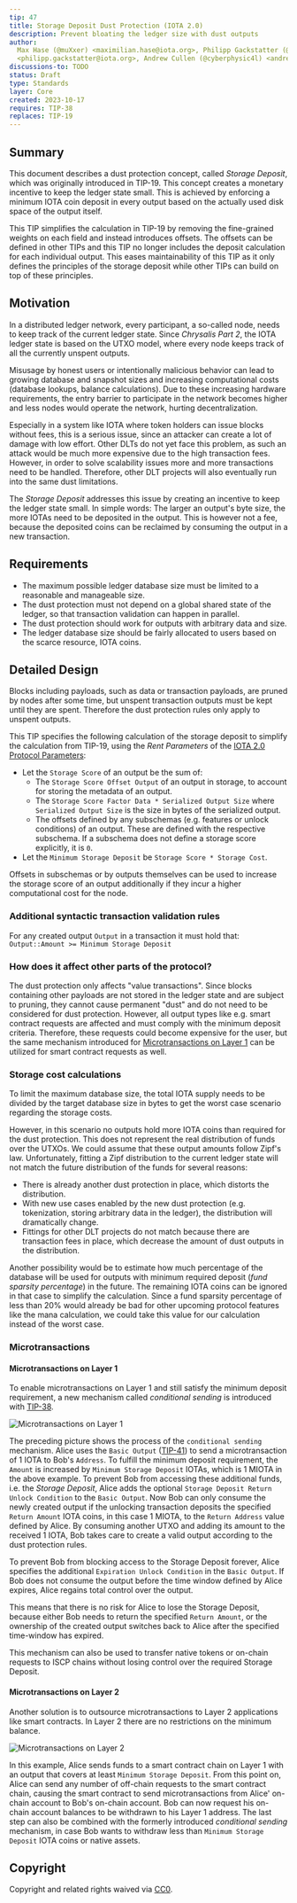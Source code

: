 ```yaml
---
tip: 47
title: Storage Deposit Dust Protection (IOTA 2.0)
description: Prevent bloating the ledger size with dust outputs
author:
  Max Hase (@muXxer) <maximilian.hase@iota.org>, Philipp Gackstatter (@PhilippGackstatter)
  <philipp.gackstatter@iota.org>, Andrew Cullen (@cyberphysic4l) <andrew.cullen@iota.org>
discussions-to: TODO
status: Draft
type: Standards
layer: Core
created: 2023-10-17
requires: TIP-38
replaces: TIP-19
---
```


## Summary

This document describes a dust protection concept, called _Storage Deposit_, which was originally introduced in TIP-19.
This concept creates a monetary incentive to keep the ledger state small. This is achieved by enforcing a minimum IOTA
coin deposit in every output based on the actually used disk space of the output itself.

This TIP simplifies the calculation in TIP-19 by removing the fine-grained weights on each field and instead introduces
offsets. The offsets can be defined in other TIPs and this TIP no longer includes the deposit calculation for each
individual output. This eases maintainability of this TIP as it only defines the principles of the storage deposit while
other TIPs can build on top of these principles.

## Motivation

In a distributed ledger network, every participant, a so-called node, needs to keep track of the current ledger state.
Since _Chrysalis Part 2_, the IOTA ledger state is based on the UTXO model, where every node keeps track of all the
currently unspent outputs.

Misusage by honest users or intentionally malicious behavior can lead to growing database and snapshot sizes and
increasing computational costs (database lookups, balance calculations). Due to these increasing hardware requirements,
the entry barrier to participate in the network becomes higher and less nodes would operate the network, hurting
decentralization.

Especially in a system like IOTA where token holders can issue blocks without fees, this is a serious issue, since an
attacker can create a lot of damage with low effort. Other DLTs do not yet face this problem, as such an attack would be
much more expensive due to the high transaction fees. However, in order to solve scalability issues more and more
transactions need to be handled. Therefore, other DLT projects will also eventually run into the same dust limitations.

The _Storage Deposit_ addresses this issue by creating an incentive to keep the ledger state small. In simple words: The
larger an output's byte size, the more IOTAs need to be deposited in the output. This is however not a fee, because the
deposited coins can be reclaimed by consuming the output in a new transaction.

## Requirements

- The maximum possible ledger database size must be limited to a reasonable and manageable size.
- The dust protection must not depend on a global shared state of the ledger, so that transaction validation can happen
  in parallel.
- The dust protection should work for outputs with arbitrary data and size.
- The ledger database size should be fairly allocated to users based on the scarce resource, IOTA coins.

## Detailed Design

Blocks including payloads, such as data or transaction payloads, are pruned by nodes after some time, but unspent
transaction outputs must be kept until they are spent. Therefore the dust protection rules only apply to unspent
outputs.

This TIP specifies the following calculation of the storage deposit to simplify the calculation from TIP-19, using the
_Rent Parameters_ of the [IOTA 2.0 Protocol Parameters](../TIP-0049/tip-0049.md):

- Let the `Storage Score` of an output be the sum of:
  - The `Storage Score Offset Output` of an output in storage, to account for storing the metadata of an output.
  - The `Storage Score Factor Data * Serialized Output Size` where `Serialized Output Size` is the size in bytes of the
    serialized output.
  - The offsets defined by any subschemas (e.g. features or unlock conditions) of an output. These are defined with the
    respective subschema. If a subschema does not define a storage score explicitly, it is `0`.
- Let the `Minimum Storage Deposit` be `Storage Score * Storage Cost`.

Offsets in subschemas or by outputs themselves can be used to increase the storage score of an output additionally if
they incur a higher computational cost for the node.

### Additional syntactic transaction validation rules

For any created output `Output` in a transaction it must hold that: `Output::Amount >= Minimum Storage Deposit`

### How does it affect other parts of the protocol?

The dust protection only affects "value transactions". Since blocks containing other payloads are not stored in the
ledger state and are subject to pruning, they cannot cause permanent "dust" and do not need to be considered for dust
protection. However, all output types like e.g. smart contract requests are affected and must comply with the minimum
deposit criteria. Therefore, these requests could become expensive for the user, but the same mechanism introduced for
[Microtransactions on Layer 1](#Microtransactions-on-Layer-1) can be utilized for smart contract requests as well.

### Storage cost calculations

To limit the maximum database size, the total IOTA supply needs to be divided by the target database size in bytes to
get the worst case scenario regarding the storage costs.

However, in this scenario no outputs hold more IOTA coins than required for the dust protection. This does not represent
the real distribution of funds over the UTXOs. We could assume that these output amounts follow Zipf's law.
Unfortunately, fitting a Zipf distribution to the current ledger state will not match the future distribution of the
funds for several reasons:

- There is already another dust protection in place, which distorts the distribution.
- With new use cases enabled by the new dust protection (e.g. tokenization, storing arbitrary data in the ledger), the
  distribution will dramatically change.
- Fittings for other DLT projects do not match because there are transaction fees in place, which decrease the amount of
  dust outputs in the distribution.

Another possibility would be to estimate how much percentage of the database will be used for outputs with minimum
required deposit (_fund sparsity percentage_) in the future. The remaining IOTA coins can be ignored in that case to
simplify the calculation. Since a fund sparsity percentage of less than 20% would already be bad for other upcoming
protocol features like the mana calculation, we could take this value for our calculation instead of the worst case.

### Microtransactions

#### Microtransactions on Layer 1

To enable microtransactions on Layer 1 and still satisfy the minimum deposit requirement, a new mechanism called
_conditional sending_ is introduced with [TIP-38](../TIP-0038/tip-0038.md).

![Microtransactions on Layer 1](assets/microtransactions_pt3_layer1.png)

The preceding picture shows the process of the `conditional sending` mechanism. Alice uses the `Basic Output`
([TIP-41](../TIP-0041/tip-0041.md)) to send a microtransaction of 1 IOTA to Bob's `Address`. To fulfill the minimum
deposit requirement, the `Amount` is increased by `Minimum Storage Deposit` IOTAs, which is 1 MIOTA in the above
example. To prevent Bob from accessing these additional funds, i.e. the _Storage Deposit_, Alice adds the optional
`Storage Deposit Return Unlock Condition` to the `Basic Output`. Now Bob can only consume the newly created output if
the unlocking transaction deposits the specified `Return Amount` IOTA coins, in this case 1 MIOTA, to the
`Return Address` value defined by Alice. By consuming another UTXO and adding its amount to the received 1 IOTA, Bob
takes care to create a valid output according to the dust protection rules.

To prevent Bob from blocking access to the Storage Deposit forever, Alice specifies the additional
`Expiration Unlock Condition` in the `Basic Output`. If Bob does not consume the output before the time window defined
by Alice expires, Alice regains total control over the output.

This means that there is no risk for Alice to lose the Storage Deposit, because either Bob needs to return the specified
`Return Amount`, or the ownership of the created output switches back to Alice after the specified time-window has
expired.

This mechanism can also be used to transfer native tokens or on-chain requests to ISCP chains without losing control
over the required Storage Deposit.

#### Microtransactions on Layer 2

Another solution is to outsource microtransactions to Layer 2 applications like smart contracts. In Layer 2 there are no
restrictions on the minimum balance.

![Microtransactions on Layer 2](assets/microtransactions_pt3_layer2.png)

In this example, Alice sends funds to a smart contract chain on Layer 1 with an output that covers at least
`Minimum Storage Deposit`. From this point on, Alice can send any number of off-chain requests to the smart contract
chain, causing the smart contract to send microtransactions from Alice' on-chain account to Bob's on-chain account. Bob
can now request his on-chain account balances to be withdrawn to his Layer 1 address. The last step can also be combined
with the formerly introduced _conditional sending_ mechanism, in case Bob wants to withdraw less than
`Minimum Storage Deposit` IOTA coins or native assets.

## Copyright

Copyright and related rights waived via [CC0](https://creativecommons.org/publicdomain/zero/1.0/).
